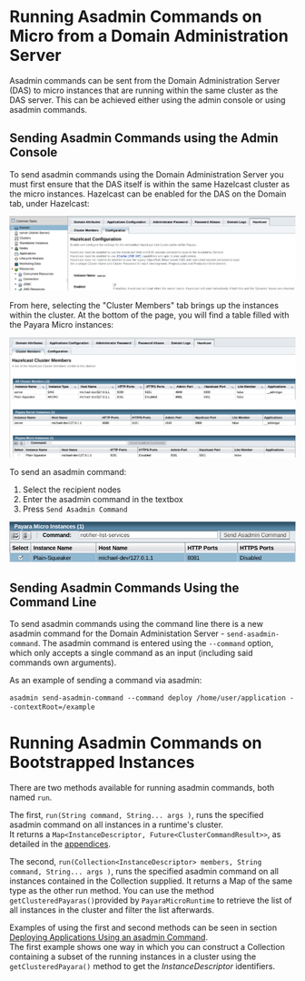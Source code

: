 # Running Asadmin Commands on Micro from a Domain Administration Server

Asadmin commands can be sent from the Domain Administration Server \(DAS\) to micro instances that are running within the same cluster as the DAS server. This can be achieved either using the admin console or using asadmin commands.

## Sending Asadmin Commands using the Admin Console

To send asadmin commands using the Domain Administration Server you must first ensure that the DAS itself is within the same Hazelcast cluster as the micro instances. Hazelcast can be enabled for the DAS on the Domain tab, under Hazelcast:

![Enable Hazelcast](/assets/enable-hazelcast-on-das.png)

From here, selecting the "Cluster Members" tab brings up the instances within the cluster. At the bottom of the page, you will find a table filled with the Payara Micro instances:

![Micro Instances on DAS](/assets/micro-instances-on-das.png)

To send an asadmin command:

1. Select the recipient nodes
2. Enter the asadmin command in the textbox
3. Press `Send Asadmin Command`

![Send commands from DAS](/assets/sending-asadmin-command-from-the-das-to-micro.png)

## Sending Asadmin Commands Using the Command Line

To send asadmin commands using the command line there is a new asadmin command for the Domain Administation Server - `send-asadmin-command`. The asadmin command is entered using the `--command` option, which only accepts a single command as an input \(including said commands own arguments\).

As an example of sending a command via asadmin:

```Shell
asadmin send-asadmin-command --command deploy /home/user/application --contextRoot=/example
```

# Running Asadmin Commands on Bootstrapped Instances

There are two methods available for running asadmin commands, both named `run`.

The first, `run(String command, String... args )`, runs the specified asadmin command on all instances in a runtime's cluster.  
It returns a `Map<InstanceDescriptor, Future<ClusterCommandResult>>`, as detailed in the [appendices](appendices/operation-methods.md#run-methods).

The second, `run(Collection<InstanceDescriptor> members, String command, String... args )`, runs the specified asadmin command on all instances contained in the Collection supplied. It returns a Map of the same type as the other run method. You can use the method `getClusteredPayaras()`provided by `PayaraMicroRuntime` to retrieve the list of all instances in the cluster and filter the list afterwards.

Examples of using the first and second methods can be seen in section [Deploying Applications Using an asadmin Command](deploying/deploy-program-asadmin.md).  
The first example shows one way in which you can construct a Collection containing a subset of the running instances in a cluster using the `getClusteredPayara()` method to get the _InstanceDescriptor_ identifiers.

